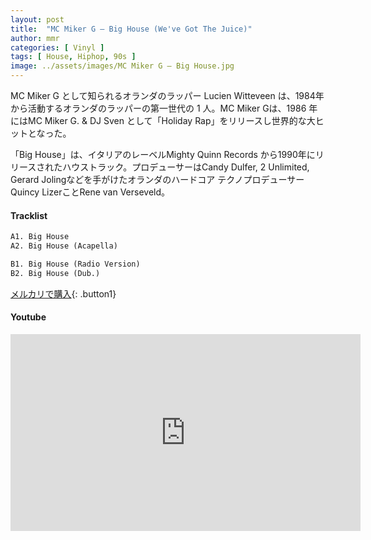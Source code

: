 ```yaml
---
layout: post
title:  "MC Miker G – Big House (We've Got The Juice)"
author: mmr
categories: [ Vinyl ]
tags: [ House, Hiphop, 90s ]
image: ../assets/images/MC Miker G – Big House.jpg
---
```


MC Miker G として知られるオランダのラッパー Lucien Witteveen は、1984年から活動するオランダのラッパーの第一世代の 1 人。MC Miker Gは、1986 年にはMC Miker G. & DJ Sven として「Holiday Rap」をリリースし世界的な大ヒットとなった。

「Big House」は、イタリアのレーベルMighty Quinn Records
から1990年にリリースされたハウストラック。プロデューサーはCandy Dulfer, 2 Unlimited, Gerard Jolingなどを手がけたオランダのハードコア テクノプロデューサーQuincy LizerことRene van Verseveld。

#### Tracklist
```md
A1. Big House
A2. Big House (Acapella)

B1. Big House (Radio Version)
B2. Big House (Dub.)
```

[メルカリで購入](https://jp.mercari.com/item/m91872331522?afid=6142608987){: .button1}

#### Youtube
<iframe width="560" height="315" src="https://www.youtube.com/embed/qSK1iwx4kAk?si=FUgmMuIFu6AaMQL2" title="YouTube video player" frameborder="0" allow="accelerometer; autoplay; clipboard-write; encrypted-media; gyroscope; picture-in-picture; web-share" referrerpolicy="strict-origin-when-cross-origin" allowfullscreen></iframe>